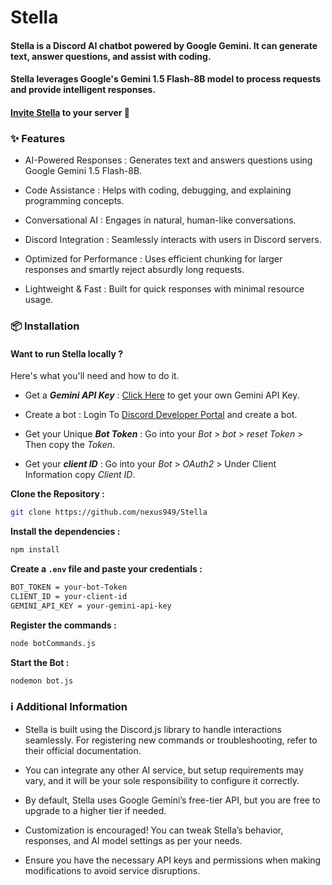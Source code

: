 # Stella

#### Stella is a Discord AI chatbot powered by Google Gemini. It can generate text, answer questions, and assist with coding.

#### Stella leverages Google's Gemini 1.5 Flash-8B model to process requests and provide intelligent responses.

#### [Invite Stella]() to your server 🚀

### ✨ Features
- AI-Powered Responses : Generates text and answers questions using Google Gemini 1.5 Flash-8B.

- Code Assistance : Helps with coding, debugging, and explaining programming concepts.

- Conversational AI : Engages in natural, human-like conversations.

- Discord Integration : Seamlessly interacts with users in Discord servers.

- Optimized for Performance : Uses efficient chunking for larger responses and smartly reject absurdly long requests.

- Lightweight & Fast : Built for quick responses with minimal resource usage.

### 📦 Installation
#### Want to run Stella locally ? 
Here's what you'll need and how to do it.

- Get a ***Gemini API Key*** : [Click Here](https://ai.google.dev/gemini-api/docs/api-key?authuser=1) to get your own Gemini API Key.

- Create a bot : Login To [Discord Developer Portal](https://discord.com/developers/applications) and create a bot.

- Get your Unique ***Bot Token*** : Go into your *Bot* > *bot* > *reset Token* > Then copy the *Token*.

- Get your ***client ID*** : Go into your *Bot* > *OAuth2* > Under Client Information copy *Client ID*.

**Clone the Repository :**
```bash
git clone https://github.com/nexus949/Stella
```

**Install the dependencies :**
```bash
npm install
```

**Create a ```.env``` file and paste your credentials :**
```bash
BOT_TOKEN = your-bot-Token
CLIENT_ID = your-client-id
GEMINI_API_KEY = your-gemini-api-key
``` 

**Register the commands :**
```bash
node botCommands.js
```

**Start the Bot :**
```bash
nodemon bot.js
```

### ℹ Additional Information
- Stella is built using the Discord.js library to handle interactions seamlessly. For registering new commands or troubleshooting, refer to their official documentation.

- You can integrate any other AI service, but setup requirements may vary, and it will be your sole responsibility to configure it correctly.

- By default, Stella uses Google Gemini’s free-tier API, but you are free to upgrade to a higher tier if needed.

- Customization is encouraged! You can tweak Stella’s behavior, responses, and AI model settings as per your needs.

- Ensure you have the necessary API keys and permissions when making modifications to avoid service disruptions.